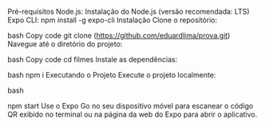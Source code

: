 
Pré-requisitos
Node.js: Instalação do Node.js (versão recomendada: LTS)
Expo CLI: npm install -g expo-cli
Instalação
Clone o repositório:


bash
Copy code
git clone (https://github.com/eduardlima/prova.git)
Navegue até o diretório do projeto:

bash
Copy code
cd filmes
Instale as dependências:

bash
npm i
Executando o Projeto
Execute o projeto localmente:

bash

npm start
Use o Expo Go no seu dispositivo móvel para escanear o código QR exibido no terminal ou na página da web do Expo para abrir o aplicativo.

